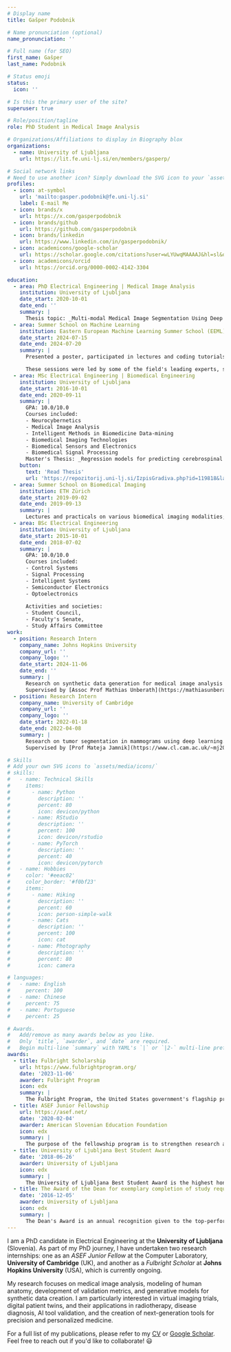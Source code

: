 ```yaml
---
# Display name
title: Gašper Podobnik

# Name pronunciation (optional)
name_pronunciation: ''

# Full name (for SEO)
first_name: Gašper
last_name: Podobnik

# Status emoji
status:
  icon: ''

# Is this the primary user of the site?
superuser: true

# Role/position/tagline
role: PhD Student in Medical Image Analysis

# Organizations/Affiliations to display in Biography blox
organizations:
  - name: University of Ljubljana
    url: https://lit.fe.uni-lj.si/en/members/gasperp/

# Social network links
# Need to use another icon? Simply download the SVG icon to your `assets/media/icons/` folder.
profiles:
  - icon: at-symbol
    url: 'mailto:gasper.podobnik@fe.uni-lj.si'
    label: E-mail Me
  - icon: brands/x
    url: https://x.com/gasperpodobnik
  - icon: brands/github
    url: https://github.com/gasperpodobnik
  - icon: brands/linkedin
    url: https://www.linkedin.com/in/gasperpodobnik/
  - icon: academicons/google-scholar
    url: https://scholar.google.com/citations?user=wLYUwqMAAAAJ&hl=sl&oi=ao
  - icon: academicons/orcid
    url: https://orcid.org/0000-0002-4142-3304

education:
  - area: PhD Electrical Engineering | Medical Image Analysis
    institution: University of Ljubljana
    date_start: 2020-10-01
    date_end: ''
    summary: |
      Thesis topic: _Multi-modal Medical Image Segmentation Using Deep Learning_. Supervised by [Prof Tomaž Vrtovec](https://lit.fe.uni-lj.si/en/members/tomazv/).
  - area: Summer School on Machine Learning 
    institution: Eastern European Machine Learning Summer School (EEML)
    date_start: 2024-07-15
    date_end: 2024-07-20
    summary: |
      Presented a poster, participated in lectures and coding tutorials on various advanced topics including: Diffusion Models and Generative AI, Reasoning with Deep Learning, Bayesian Deep Learning, Deep Reinforcement Learning, Transformers, Self-Supervised Learning, Visual-Language Models, Geometric Deep Learning, Advanced Architectures, Robustness & Fairness, and Causality.

      These sessions were led by some of the field's leading experts, such as Alfredo Canziani, Sander Dieleman, Nenad Tomašev, Petar Veličković, Matko Bošnjak, Yee Whye Teh, Aleksandra Faust, Çağlar Gülçehre, Chris Dyer, Jovana Mitrović, Michael Bronstein, Razvan Pascanu, Martin Vechev, Ivana Malenica, and others.
  - area: MSc Electrical Engineering | Biomedical Engineering
    institution: University of Ljubljana
    date_start: 2016-10-01
    date_end: 2020-09-11
    summary: |
      GPA: 10.0/10.0
      Courses included:
      - Neurocybernetics
      - Medical Image Analysis
      - Intelligent Methods in Biomedicine Data-mining
      - Biomedical Imaging Technologies
      - Biomedical Sensors and Electronics
      - Biomedical Signal Processing
      Master's Thesis: _Regression models for predicting cerebrospinal fluid biomarkers of Alzheimer's disease_
    button:
      text: 'Read Thesis'
      url: 'https://repozitorij.uni-lj.si/IzpisGradiva.php?id=119818&lang=eng'
  - area: Summer School on Biomedical Imaging
    institution: ETH Zürich
    date_start: 2019-09-02
    date_end: 2019-09-13
    summary: |
      Lectures and practicals on various biomedical imaging modalities; convered a range of cutting-edge techniques and analysis tools.
  - area: BSc Electrical Engineering
    institution: University of Ljubljana
    date_start: 2015-10-01
    date_end: 2018-07-02
    summary: |
      GPA: 10.0/10.0
      Courses included:
      - Control Systems
      - Signal Processing
      - Intelligent Systems
      - Semiconductor Electronics
      - Optoelectronics
      
      Activities and societies: 
      - Student Council, 
      - Faculty's Senate,
      - Study Affairs Committee
work:
  - position: Research Intern
    company_name: Johns Hopkins University
    company_url: ''
    company_logo: ''
    date_start: 2024-11-06
    date_end: ''
    summary: |
      Research on synthetic data generation for medical image analysis tasks.
      Supervised by [Assoc Prof Mathias Unberath](https://mathiasunberath.github.io/).
  - position: Research Intern
    company_name: University of Cambridge
    company_url: ''
    company_logo: ''
    date_start: 2022-01-18
    date_end: 2022-04-08
    summary: |
      Research on tumor segmentation in mammograms using deep learning.
      Supervised by [Prof Mateja Jamnik](https://www.cl.cam.ac.uk/~mj201/).

# Skills
# Add your own SVG icons to `assets/media/icons/`
# skills:
#   - name: Technical Skills
#     items:
#       - name: Python
#         description: ''
#         percent: 80
#         icon: devicon/python
#       - name: RStudio
#         description: ''
#         percent: 100
#         icon: devicon/rstudio
#       - name: PyTorch
#         description: ''
#         percent: 40
#         icon: devicon/pytorch
#   - name: Hobbies
#     color: '#eeac02'
#     color_border: '#f0bf23'
#     items:
#       - name: Hiking
#         description: ''
#         percent: 60
#         icon: person-simple-walk
#       - name: Cats
#         description: ''
#         percent: 100
#         icon: cat
#       - name: Photography
#         description: ''
#         percent: 80
#         icon: camera

# languages:
#   - name: English
#     percent: 100
#   - name: Chinese
#     percent: 75
#   - name: Portuguese
#     percent: 25

# Awards.
#   Add/remove as many awards below as you like.
#   Only `title`, `awarder`, and `date` are required.
#   Begin multi-line `summary` with YAML's `|` or `|2-` multi-line prefix and indent 2 spaces below.
awards:
  - title: Fulbright Scholarship
    url: https://www.fulbrightprogram.org/
    date: '2023-11-06'
    awarder: Fulbright Program
    icon: edx
    summary: |
      The Fulbright Program, the United States government's flagship program of international educational and cultural exchange, offers passionate and accomplished students and scholars in more than 160 countries the opportunity to study, teach, conduct research, exchange ideas, and contribute to mutual understanding.
  - title: ASEF Junior Fellowship
    url: https://asef.net/
    date: '2020-02-04'
    awarder: American Slovenian Education Foundation
    icon: edx
    summary: |
      The purpose of the fellowship program is to strengthen research and study exchange between Slovenia and other countries to give talented Slovenian students the ability to realize their potential to the fullest.
  - title: University of Ljubljana Best Student Award
    date: '2018-06-26'
    awarder: University of Ljubljana
    icon: edx
    summary: |
      The University of Ljubljana Best Student Award is the highest honor granted annually to 30 students across all disciplines, recognizing their exceptional academic achievements and grades.
  - title: The Award of the Dean for exemplary completion of study requirements
    date: '2016-12-05'
    awarder: University of Ljubljana
    icon: edx
    summary: |
      The Dean's Award is an annual recognition given to the top-performing students in each academic year based on their academic achievements and grades. I have received this award for all three years of my bachelor's studies and both years of my master's studies.
---
```


I am a PhD candidate in Electrical Engineering at the **University of Ljubljana** (Slovenia). As part of my PhD journey, I have undertaken two research internships: one as an _ASEF Junior Fellow_ at the Computer Laboratory, **University of Cambridge** (UK), and another as a _Fulbright Scholar_ at **Johns Hopkins University** (USA), which is currently ongoing. 

My research focuses on medical image analysis, modeling of human anatomy, development of validation metrics, and generative models for synthetic data creation. I am particularly interested in virtual imaging trials, digital patient twins, and their applications in radiotherapy, disease diagnosis, AI tool validation, and the creation of next-generation tools for precision and personalized medicine. 

For a full list of my publications, please refer to my [CV](uploads/resume.pdf) or [Google Scholar](https://scholar.google.com/citations?user=wLYUwqMAAAAJ&hl=sl&oi=ao). Feel free to reach out if you'd like to collaborate! 😃